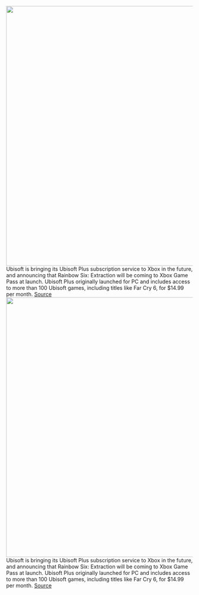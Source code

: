 <img src='https://cdn.vox-cdn.com/thumbor/wZK4oOndrHshPS90DmpZXpNmSug=/0x0:960x540/1200x800/filters:focal(404x194:556x346)/cdn.vox-cdn.com/uploads/chorus_image/image/70350833/Ubisoft__Rebranding.0.jpg' width='700px' /><br/>
Ubisoft is bringing its Ubisoft Plus subscription service to Xbox in the future, and announcing that Rainbow Six: Extraction will be coming to Xbox Game Pass at launch. Ubisoft Plus originally launched for PC and includes access to more than 100 Ubisoft games, including titles like Far Cry 6, for $14.99 per month.
<a href='https://www.theverge.com/2022/1/5/22868704/ubisoft-plus-xbox-launch-rainbow-six-extraction-xbox-game-pass'> Source <a/><img src='https://cdn.vox-cdn.com/thumbor/wZK4oOndrHshPS90DmpZXpNmSug=/0x0:960x540/1200x800/filters:focal(404x194:556x346)/cdn.vox-cdn.com/uploads/chorus_image/image/70350833/Ubisoft__Rebranding.0.jpg' width='700px' /><br/>
Ubisoft is bringing its Ubisoft Plus subscription service to Xbox in the future, and announcing that Rainbow Six: Extraction will be coming to Xbox Game Pass at launch. Ubisoft Plus originally launched for PC and includes access to more than 100 Ubisoft games, including titles like Far Cry 6, for $14.99 per month.
<a href='https://www.theverge.com/2022/1/5/22868704/ubisoft-plus-xbox-launch-rainbow-six-extraction-xbox-game-pass'> Source <a/>